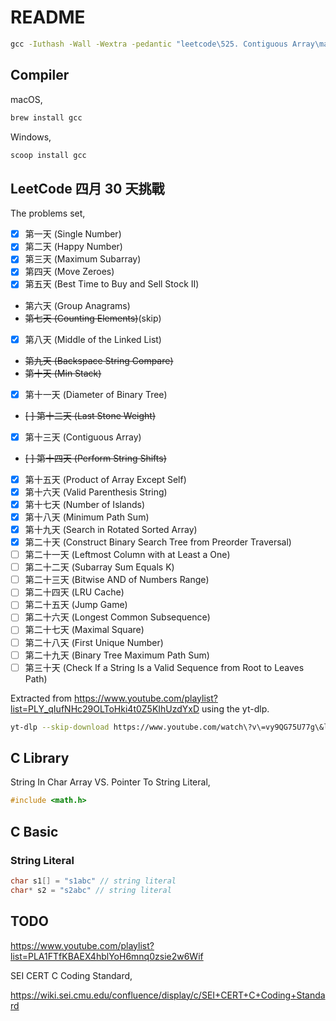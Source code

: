 # README

```bat
gcc -Iuthash -Wall -Wextra -pedantic "leetcode\525. Contiguous Array\main.c" -o a.exe
```

## Compiler

macOS,

```bash
brew install gcc
```

Windows,

```bat
scoop install gcc
```

## LeetCode 四月 30 天挑戰

The problems set,

- [x] 第一天 (Single Number)
- [x] 第二天 (Happy Number)
- [x] 第三天 (Maximum Subarray)
- [x] 第四天 (Move Zeroes)
- [x] 第五天 (Best Time to Buy and Sell Stock II)
- 第六天 (Group Anagrams)
- ~~第七天 (Counting Elements)~~(skip)
- [x] 第八天 (Middle of the Linked List)
- ~~第九天 (Backspace String Compare)~~
- ~~第十天 (Min Stack)~~
- [x] 第十一天 (Diameter of Binary Tree)
- ~~[ ] 第十二天 (Last Stone Weight)~~
- [x] 第十三天 (Contiguous Array)
- ~~[ ] 第十四天 (Perform String Shifts)~~
- [x] 第十五天 (Product of Array Except Self)
- [x] 第十六天 (Valid Parenthesis String)
- [x] 第十七天 (Number of Islands)
- [x] 第十八天 (Minimum Path Sum)
- [x] 第十九天 (Search in Rotated Sorted Array)
- [x] 第二十天 (Construct Binary Search Tree from Preorder Traversal)
- [ ] 第二十一天 (Leftmost Column with at Least a One)
- [ ] 第二十二天 (Subarray Sum Equals K)
- [ ] 第二十三天 (Bitwise AND of Numbers Range)
- [ ] 第二十四天 (LRU Cache)
- [ ] 第二十五天 (Jump Game)
- [ ] 第二十六天 (Longest Common Subsequence)
- [ ] 第二十七天 (Maximal Square)
- [ ] 第二十八天 (First Unique Number)
- [ ] 第二十九天 (Binary Tree Maximum Path Sum)
- [ ] 第三十天 (Check If a String Is a Valid Sequence from Root to Leaves Path)

Extracted from <https://www.youtube.com/playlist?list=PLY_qIufNHc29OLToHki4t0Z5KIhUzdYxD> using the yt-dlp.

```bash
yt-dlp --skip-download https://www.youtube.com/watch\?v\=vy9QG75U77g\&list\=PLY_qIufNHc29OLToHki4t0Z5KIhUzdYxD --dump-single-json > output.json
```

## C Library

String In Char Array VS. Pointer To String Literal,

```c
#include <math.h>
```

## C Basic

### String Literal

```c
char s1[] = "s1abc" // string literal
char* s2 = "s2abc" // string literal
```

## TODO

<https://www.youtube.com/playlist?list=PLA1FTfKBAEX4hblYoH6mnq0zsie2w6Wif>

SEI CERT C Coding Standard,

<https://wiki.sei.cmu.edu/confluence/display/c/SEI+CERT+C+Coding+Standard>

